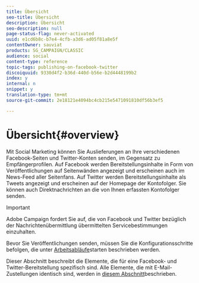 ```yaml
---
title: Übersicht
seo-title: Übersicht
description: Übersicht
seo-description: null
page-status-flag: never-activated
uuid: e1cd6b8c-b7e4-4cfb-a3d6-ad05f81a8e5f
contentOwner: sauviat
products: SG_CAMPAIGN/CLASSIC
audience: social
content-type: reference
topic-tags: publishing-on-facebook-twitter
discoiquuid: 9330d4f2-b36d-440d-b56e-b2d4448199b2
index: y
internal: n
snippet: y
translation-type: tm+mt
source-git-commit: 2e18121e4094bc4cb215e5471091810df56b3ef5

---
```



# Übersicht{#overview}

Mit Social Marketing können Sie Auslieferungen an Ihre verschiedenen Facebook-Seiten und Twitter-Konten senden, im Gegensatz zu Empfängerprofilen. Auf Facebook werden Bereitstellungsinhalte in Form von Veröffentlichungen auf Seitenwänden angezeigt und erscheinen auch im News-Feed aller Seitenfans. Auf Twitter werden Bereitstellungsinhalte als Tweets angezeigt und erscheinen auf der Homepage der Kontofolger. Sie können auch Direktnachrichten an die von Ihnen erfassten Kontofolger senden.

>[!IMPORTANT]
>
>Adobe Campaign fordert Sie auf, die von Facebook und Twitter bezüglich der Nachrichtenübermittlung übermittelten Servicebestimmungen einzuhalten.
>
>Bevor Sie Veröffentlichungen senden, müssen Sie die Konfigurationsschritte befolgen, die unter [Arbeitsabläufe](../../social/using/starting-workflows.md)starten beschrieben werden.

Dieser Abschnitt beschreibt die Elemente, die für eine Facebook- und Twitter-Bereitstellung spezifisch sind. Alle Elemente, die mit E-Mail-Zustellungen identisch sind, werden in [diesem Abschnitt](../../delivery/using/about-email-channel.md)beschrieben.
